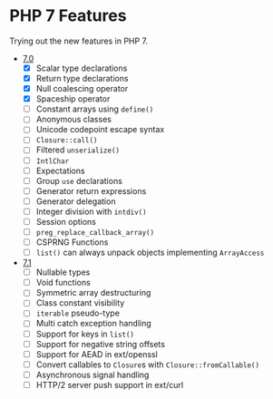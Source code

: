 # PHP 7 Features

Trying out the new features in PHP 7.

- [7.0](http://php.net/manual/en/migration70.new-features.php)
    - [x] Scalar type declarations
    - [x] Return type declarations
    - [x] Null coalescing operator
    - [x] Spaceship operator
    - [ ] Constant arrays using `define()`
    - [ ] Anonymous classes
    - [ ] Unicode codepoint escape syntax
    - [ ] `Closure::call()`
    - [ ] Filtered `unserialize()`
    - [ ] `IntlChar`
    - [ ] Expectations
    - [ ] Group `use` declarations
    - [ ] Generator return expressions
    - [ ] Generator delegation
    - [ ] Integer division with `intdiv()`
    - [ ] Session options
    - [ ] `preg_replace_callback_array()`
    - [ ] CSPRNG Functions
    - [ ] `list()` can always unpack objects implementing `ArrayAccess`
- [7.1](http://php.net/manual/en/migration71.new-features.php)
    - [ ] Nullable types
    - [ ] Void functions
    - [ ] Symmetric array destructuring
    - [ ] Class constant visibility
    - [ ] `iterable` pseudo-type
    - [ ] Multi catch exception handling
    - [ ] Support for keys in `list()`
    - [ ] Support for negative string offsets
    - [ ] Support for AEAD in ext/openssl
    - [ ] Convert callables to `Closure`s with `Closure::fromCallable()`
    - [ ] Asynchronous signal handling
    - [ ] HTTP/2 server push support in ext/curl
